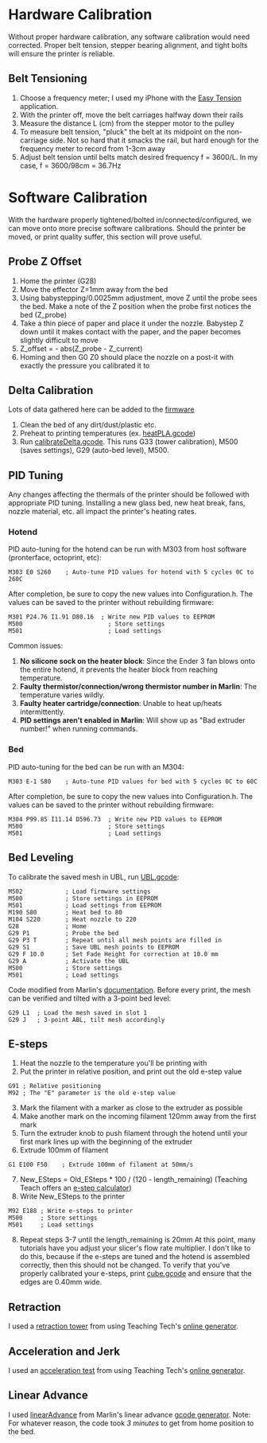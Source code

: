 # Hardware Calibration
Without proper hardware calibration, any software calibration would need corrected. Proper belt tension, stepper bearing alignment, and tight bolts will ensure the printer is reliable.

## Belt Tensioning
1. Choose a frequency meter; I used my iPhone with the <a href="https://apps.apple.com/us/app/easy-tension/id1093873727">Easy Tension</a> application.
2. With the printer off, move the belt carriages halfway down their rails
3. Measure the distance L (cm) from the stepper motor to the pulley
4. To measure belt tension, "pluck" the belt at its midpoint on the non-carriage side. Not so hard that it smacks the rail, but hard enough for the frequency meter to record from 1-3cm away
5. Adjust belt tension until belts match desired frequency f = 3600/L. In my case, f = 3600/98cm = 36.7Hz

# Software Calibration
With the hardware properly tightened/bolted in/connected/configured, we can move onto more precise software calibrations. Should the printer be moved, or print quality suffer, this section will prove useful.

## Probe Z Offset
1. Home the printer (G28)
2. Move the effector Z=1mm away from the bed
3. Using babystepping/0.0025mm adjustment, move Z until the probe sees the bed. Make a note of the Z position when the probe first notices the bed (Z_probe)
4. Take a thin piece of paper and place it under the nozzle. Babystep Z down until it makes contact with the paper, and the paper becomes slightly difficult to move
5. Z_offset = - abs(Z_probe - Z_current)
6. Homing and then G0 Z0 should place the nozzle on a post-it with exactly the pressure you calibrated it to

## Delta Calibration
Lots of data gathered here can be added to the [firmware](https://github.com/fordaj/Frankendelta)
1. Clean the bed of any dirt/dust/plastic etc.
2. Preheat to printing temperatures (ex. [heatPLA.gcode](heatPLA.gcode))
3. Run [calibrateDelta.gcode](calibrateDelta.gcode). This runs G33 (tower calibration), M500 (saves settings), G29 (auto-bed level), M500.

## PID Tuning
Any changes affecting the thermals of the printer should be followed with appropriate PID tuning. Installing a new glass bed, new heat break, fans, nozzle material, etc. all impact the printer's heating rates.
### Hotend
PID auto-tuning for the hotend can be run with M303 from host software (pronterface, octoprint, etc):
```gcode
M303 E0 S260    ; Auto-tune PID values for hotend with 5 cycles 0C to 260C
```
After completion, be sure to copy the new values into Configuration.h. The values can be saved to the printer without rebuilding firmware:
```gcode
M301 P24.76 I1.91 D80.16  ; Write new PID values to EEPROM
M500                        ; Store settings
M501                        ; Load settings
```
Common issues:
1. **No silicone sock on the heater block**: Since the Ender 3 fan blows onto the entire hotend, it prevents the heater block from reaching temperature.
2. **Faulty thermistor/connection/wrong thermistor number in Marlin**: The temperature varies wildly.
3. **Faulty heater cartridge/connection**: Unable to heat up/heats intermittently.
4. **PID settings aren't enabled in Marlin**: Will show up as "Bad extruder number!" when running commands.

### Bed
PID auto-tuning for the bed can be run with an M304:
```gcode
M303 E-1 S80    ; Auto-tune PID values for bed with 5 cycles 0C to 60C
```
After completion, be sure to copy the new values into Configuration.h. The values can be saved to the printer without rebuilding firmware:
```gcode
M304 P99.85 I11.14 D596.73  ; Write new PID values to EEPROM
M500                        ; Store settings
M501                        ; Load settings
```

## Bed Leveling
To calibrate the saved mesh in UBL, run [UBL.gcode](UBL.gcode):
```gcode
M502            ; Load firmware settings
M500            ; Store settings in EEPROM
M501            ; Load settings from EEPROM
M190 S80        ; Heat bed to 80
M104 S220       ; Heat nozzle to 220
G28             ; Home
G29 P1          ; Probe the bed
G29 P3 T        ; Repeat until all mesh points are filled in
G29 S1          ; Save UBL mesh points to EEPROM
G29 F 10.0      ; Set Fade Height for correction at 10.0 mm
G29 A           ; Activate the UBL
M500            ; Store settings
M501            ; Load settings
```
Code modified from Marlin's [documentation](https://marlinfw.org/docs/features/unified_bed_leveling.html). Before every print, the mesh can be verified and tilted with a 3-point bed level:
```gcode
G29 L1  ; Load the mesh saved in slot 1
G29 J   ; 3-point ABL, tilt mesh accordingly
```

## E-steps
1. Heat the nozzle to the temperature you'll be printing with
2. Put the printer in relative position, and print out the old e-step value
```gcode
G91 ; Relative positioning
M92 ; The "E" parameter is the old e-step value
```
3. Mark the filament with a marker as close to the extruder as possible
4. Make another mark on the incoming filament 120mm away from the first mark
5. Turn the extruder knob to push filament through the hotend until your first mark lines up with the beginning of the extruder
6. Extrude 100mm of filament
```gcode
G1 E100 F50    ; Extrude 100mm of filament at 50mm/s
```
7. New_ESteps = Old_ESteps * 100 / (120 - length_remaining) (Teaching Teach offers an [e-step calculator](https://teachingtechyt.github.io/calibration.html#esteps))
8. Write New_ESteps to the printer
```gcode
M92 E188 ; Write e-steps to printer
M500     ; Store settings
M501     ; Load settings
```
8. Repeat steps 3-7 until the length_remaining is 20mm
At this point, many tutorials have you adjust your slicer's flow rate multiplier. I don't like to do this, because if the e-steps are tuned and the hotend is assembled correctly, then this should not be changed. To verify that you've properly calibrated your e-steps, print [cube.gcode](cube.gcode) and ensure that the edges are 0.40mm wide.

## Retraction
I used a [retraction tower](retraction.gcode) from using Teaching Tech's [online generator](https://teachingtechyt.github.io/calibration.html#retraction).

## Acceleration and Jerk
I used an [acceleration test](acceleration.gcode) from using Teaching Tech's [online generator](https://teachingtechyt.github.io/calibration.html#accel).

## Linear Advance
I used [linearAdvance](linearAdvance.gcode) from Marlin's linear advance [gcode generator](https://marlinfw.org/tools/lin_advance/k-factor.html). Note: For whatever reason, the code took *3 minutes* to get from home position to the bed.